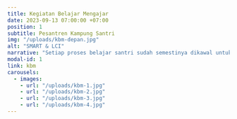 ```yaml
---
title: Kegiatan Belajar Mengajar
date: 2023-09-13 07:00:00 +07:00
position: 1
subtitle: Pesantren Kampung Santri
img: "/uploads/kbm-depan.jpg"
alt: "SMART & LCI"
narrative: "Setiap proses belajar santri sudah semestinya dikawal untuk membangun keterampilan belajar mereka. Berangkat dari kesadaran ini, Kampung Santri menerapkan parameter SMART (siap, mohon ijin, aktif, ramah, tetap semangat) & LCI (lihat, catat, ingat) untuk mengawal perkembangan atensi dan interaksi belajar santri di setiap sesi belajar-mengajar.<br /><br />Keterampilan belajar yang baik adalah hasil terpenting dari proses belajar santri. Dengan keterampilan belajar yang baik, santri siap belajar di mana saja, kapan saja, dan dari siapa saja."
modal-id: 1
link: kbm
carousels:
  - images:
    - url: "/uploads/kbm-1.jpg"
    - url: "/uploads/kbm-2.jpg"
    - url: "/uploads/kbm-3.jpg"
    - url: "/uploads/kbm-4.jpg"
---
```

